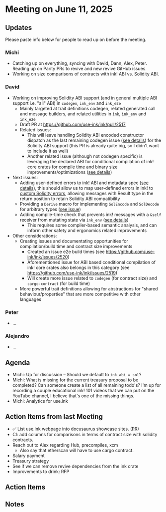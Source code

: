# Meeting on June 11, 2025

## Updates

Please paste info below for people to read up on before the meeting.

### Michi
- Catching up on everything, syncing with David, Dann, Alex, Peter. Reading up on Parity PRs to revive and new revive GitHub issues.
- Working on size comparisons of contracts with ink! ABI vs. Solidity ABI.

### David
- Working on improving Solidity ABI support (and in general multiple ABI support i.e. "all" ABI) in `codegen`, `ink_env` and `ink_e2e`
  - Mainly targeted at trait definitions codegen, related generated call and message builders, and related utilities in `ink`, `ink_env` and `ink_e2e`
  - Draft PR at https://github.com/use-ink/ink/pull/2517
  - Related issues:
    - This will leave handling Solidity ABI encoded constructor dispatch as the last remaining codegen issue ([see details](https://github.com/use-ink/ink/issues/2518)) for the Solidity ABI support (this PR is already quite big, so I didn't want to include it as well)
    - Another related issue (although not codegen specific) is leveraging the declared ABI for conditional compilation of ink! core crates for compile time and binary size improvements/optimizations ([see details](https://github.com/use-ink/ink/issues/2519))
- Next issues:
  - Adding user-defined errors to ink! ABI and metadata spec ([see details](https://github.com/use-ink/ink/issues/2404)), this should allow us to map user-defined errors in ink! to [custom Solidity errors](https://docs.soliditylang.org/en/latest/contracts.html#custom-errors), allowing messages with Result type in the return position to retain Solidity ABI compatibility
  - Providing a `Derive` macro for implementing `SolEncode` and `SolDecode` for arbitrary types ([see issue](https://github.com/use-ink/ink/issues/2462))
  - Adding compile-time check that prevents ink! messages with a `&self` receiver from mutating state via `ink_env` ([see details]([https://github.com/use-ink/ink/issues/2462](https://github.com/use-ink/ink/issues/2405)))
    - This requires some compiler-based semantic analysis, and can inform other safety and ergonomics related improvements
- Other considerations:
  - Creating issues and documentating opportunities for compilation/build time and contract size improvements
    - Created an issue e2e build times (see https://github.com/use-ink/ink/issues/2520)
    - Aforementioned issue for ABI based conditional compilation of ink! core crates also belongs in this category (see https://github.com/use-ink/ink/issues/2519)
    - Will create more issue related to `codegen` (for contract size) and `cargo-contract` (for build time)
  - More powerful trait definitions allowing for abstractions for "shared behaviour/properties" that are more competitive with other languages

### Peter
- …

### Alejandro
- …

## Agenda
- Michi: Up for discussion – Should we default to `ink_abi = sol`?
- Michi: What is missing for the current treasury proposal to be completed? Can someone create a list of all remaining todo's? I'm up for recording a couple educational ink! 101 videos that we can put on the YouTube channel, I believe that's one of the missing things.
- Michi: Analytics for use.ink

## Action Items from last Meeting
- ✅ List use.ink webpage into docusaurus showcase sites. ([PR](https://github.com/facebook/docusaurus/discussions/7826#discussioncomment-13169028))
- CI: add columns for comparisons in terms of contract size with solidity contracts.
- Reach out to Alex regarding Hub, precompiles, xcm
  - Also say that etherscan will have to use cargo contract.
- Salary payment
- Treasury strategy
- See if we can remove revive dependencies from the ink crate
- Improvements to drink: RFP

## Action Items

## Notes
